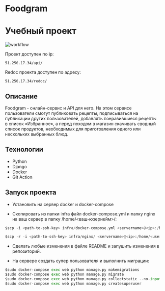# Foodgram

# Учебный проект #

![workflow](https://github.com/GUSICATC/foodgram-project-react/actions/workflows/foodgram_workflow/badge.svg)

Проект доступен по ip:
```
51.250.17.34/api/
```
Redoc проекта доступен по адресу:
```
51.250.17.34/redoc/
```

## Описание ##

Foodgram - онлайн-сервис и API для него. На этом сервисе пользователи смогут публиковать рецепты, 
подписываться на публикации других пользователей, добавлять понравившиеся рецепты в список «Избранное», 
а перед походом в магазин скачивать сводный список продуктов, необходимых для приготовления одного или нескольких выбранных блюд.

## Технологии  ##

 - Python 
 - Django  
 - Docker
 - Git Action 

## Запуск проекта ##
- Установить на сервер docker и docker-compose

- Скопировать из папки infra файл docker-compose.yml и папку nginx на ваш сервер в папку /home/<ваш-юзернейм>/:
```python
$scp -i <path-to-ssh-key> infra/docker-compose.yml <servername>@<ip>:/home/<username>/
```
```python
$scp -r -i <path-to-ssh-key> infra/nginx/ <servername>@<ip>:/home/<username>/
```
- Сделать любые изменения в файле README и запушить изменения в репозиторий.

- На сервере создать супер пользователя  и выполнить миграции:
```python
$sudo docker-compose exec web python manage.py makemigrations
$sudo docker-compose exec web python manage.py migrate
$sudo docker-compose exec web python manage.py collectstatic --no-input
$sudo docker-compose exec web python manage.py createsuperuser
```

